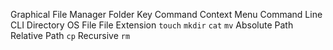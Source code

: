 Graphical File Manager
Folder
Key Command
Context Menu
Command Line
CLI
Directory
OS
File
File Extension
`touch`
`mkdir`
`cat`
`mv`
Absolute Path
Relative Path
`cp`
Recursive
`rm`
